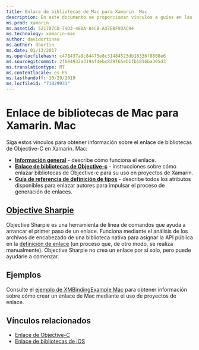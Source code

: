 ```yaml
---
title: Enlace de bibliotecas de Mac para Xamarin. Mac
description: En este documento se proporcionan vínculos a guías en las que se describe cómo trabajar con enlaces de Objective-C en una aplicación de Xamarin. Mac, incluidos Objective Sharpie y código de ejemplo.
ms.prod: xamarin
ms.assetid: 521707CD-79D3-488A-84CB-A37EBF93AC94
ms.technology: xamarin-mac
author: davidortinau
ms.author: daortin
ms.date: 01/13/2017
ms.openlocfilehash: c478437a9c84475e8c31484523db16336f8808e6
ms.sourcegitcommit: 2fbe4932a319af4ebc829f65eb1fb1816ba305d3
ms.translationtype: MT
ms.contentlocale: es-ES
ms.lasthandoff: 10/29/2019
ms.locfileid: "73029931"
---
```

# <a name="binding-mac-libraries-for-xamarinmac"></a>Enlace de bibliotecas de Mac para Xamarin. Mac

Siga estos vínculos para obtener información sobre el enlace de bibliotecas de Objective-C en Xamarin. Mac:

- [**Información general**](~/cross-platform/macios/binding/overview.md) -
  describe cómo funciona el enlace.
- [**Enlace de bibliotecas de Objective-c**](~/cross-platform/macios/binding/objective-c-libraries.md) -
  instrucciones sobre cómo enlazar bibliotecas de Objective-c para su uso en proyectos de Xamarin.
- [**Guía de referencia de definición de tipos**](~/cross-platform/macios/binding/binding-types-reference.md) -
  describe todos los atributos disponibles para enlazar autores para impulsar el proceso de generación de enlaces.

## <a name="objective-sharpiecross-platformmaciosbindingobjective-sharpieindexmd"></a>[Objective Sharpie](~/cross-platform/macios/binding/objective-sharpie/index.md)

Objective Sharpie es una herramienta de línea de comandos que ayuda a arrancar el primer paso de un enlace.
Funciona mediante el análisis de los archivos de encabezado de una biblioteca nativa para asignar la API pública en la [definición de enlace](~/cross-platform/macios/binding/binding-types-reference.md) (un proceso que, de otro modo, se realiza manualmente). Objective Sharpie no crea un enlace por sí solo, pero puede ayudarle a comenzar.

## <a name="examples"></a>Ejemplos

Consulte el [ejemplo de XMBindingExample Mac](https://github.com/xamarin/mac-samples/tree/master/XMBindingExample) para obtener información sobre cómo crear un enlace de Mac mediante el uso de proyectos de enlace.

## <a name="related-links"></a>Vínculos relacionados

- [Enlace de Objective-C](~/cross-platform/macios/binding/index.md)
- [Enlace de bibliotecas de iOS](~/ios/platform/binding-objective-c/index.md)
